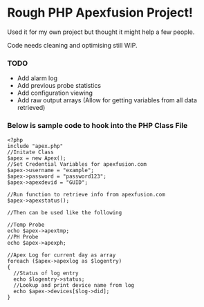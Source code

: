 # Rough PHP Apexfusion Project!

Used it for my own project but thought it might help a few people. 

Code needs cleaning and optimising still WIP.

### TODO
* Add alarm log
* Add previous probe statistics
* Add configuration viewing
* Add raw output arrays (Allow for getting variables from all data retrieved)

### Below is sample code to hook into the PHP Class File

```
<?php
include "apex.php"
//Initate Class
$apex = new Apex();
//Set Credential Variables for apexfusion.com
$apex->username = "example";
$apex->password = "password123";
$apex->apexdevid = "GUID";

//Run function to retrieve info from apexfusion.com
$apex->apexstatus();

//Then can be used like the following

//Temp Probe
echo $apex->apextmp;
//PH Probe
echo $apex->apexph;

//Apex Log for current day as array
foreach ($apex->apexlog as $logentry)
{
  //Status of log entry
  echo $logentry->status;
  //Lookup and print device name from log
  echo $apex->devices[$log->did];
}

```
